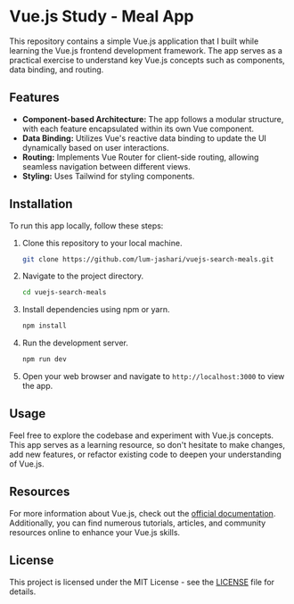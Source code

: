# Vue.js Study - Meal App

This repository contains a simple Vue.js application that I built while learning the Vue.js frontend development framework. The app serves as a practical exercise to understand key Vue.js concepts such as components, data binding, and routing.

## Features

-   **Component-based Architecture:** The app follows a modular structure, with each feature encapsulated within its own Vue component.
-   **Data Binding:** Utilizes Vue's reactive data binding to update the UI dynamically based on user interactions.
-   **Routing:** Implements Vue Router for client-side routing, allowing seamless navigation between different views.
-   **Styling:** Uses Tailwind for styling components.

## Installation

To run this app locally, follow these steps:

1. Clone this repository to your local machine.

    ```bash
    git clone https://github.com/lum-jashari/vuejs-search-meals.git
    ```

2. Navigate to the project directory.

    ```bash
    cd vuejs-search-meals
    ```

3. Install dependencies using npm or yarn.

    ```bash
    npm install
    ```

4. Run the development server.

    ```bash
    npm run dev
    ```

5. Open your web browser and navigate to `http://localhost:3000` to view the app.

## Usage

Feel free to explore the codebase and experiment with Vue.js concepts. This app serves as a learning resource, so don't hesitate to make changes, add new features, or refactor existing code to deepen your understanding of Vue.js.

## Resources

For more information about Vue.js, check out the [official documentation](https://vuejs.org/). Additionally, you can find numerous tutorials, articles, and community resources online to enhance your Vue.js skills.

## License

This project is licensed under the MIT License - see the [LICENSE](LICENSE) file for details.
